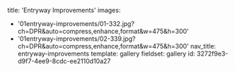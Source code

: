 title: 'Entryway Improvements'
images:
  - '01entryway-improvements/01-332.jpg?ch=DPR&auto=compress,enhance,format&w=475&h=300'
  - '01entryway-improvements/02-339.jpg?ch=DPR&auto=compress,enhance,format&w=475&h=300'
nav_title: entryway-improvements
template: gallery
fieldset: gallery
id: 3272f9e3-d9f7-4ee9-8cdc-ee2110d10a27
